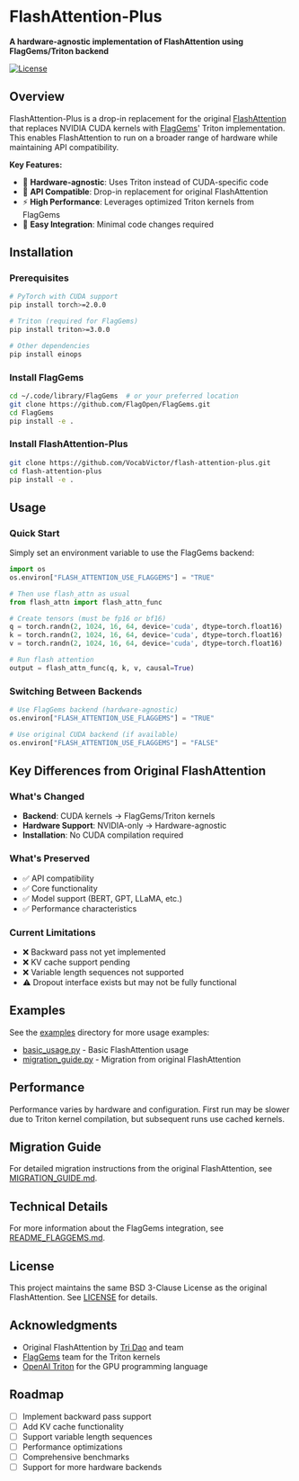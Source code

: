 # FlashAttention-Plus

**A hardware-agnostic implementation of FlashAttention using FlagGems/Triton backend**

[![License](https://img.shields.io/badge/License-BSD%203--Clause-blue.svg)](https://opensource.org/licenses/BSD-3-Clause)

## Overview

FlashAttention-Plus is a drop-in replacement for the original [FlashAttention](https://github.com/Dao-AILab/flash-attention) that replaces NVIDIA CUDA kernels with [FlagGems](https://github.com/FlagOpen/FlagGems)' Triton implementation. This enables FlashAttention to run on a broader range of hardware while maintaining API compatibility.

**Key Features:**
- 🚀 **Hardware-agnostic**: Uses Triton instead of CUDA-specific code
- 🔄 **API Compatible**: Drop-in replacement for original FlashAttention
- ⚡ **High Performance**: Leverages optimized Triton kernels from FlagGems
- 🎯 **Easy Integration**: Minimal code changes required

## Installation

### Prerequisites

```bash
# PyTorch with CUDA support
pip install torch>=2.0.0

# Triton (required for FlagGems)
pip install triton>=3.0.0

# Other dependencies
pip install einops
```

### Install FlagGems

```bash
cd ~/.code/library/FlagGems  # or your preferred location
git clone https://github.com/FlagOpen/FlagGems.git
cd FlagGems
pip install -e .
```

### Install FlashAttention-Plus

```bash
git clone https://github.com/VocabVictor/flash-attention-plus.git
cd flash-attention-plus
pip install -e .
```

## Usage

### Quick Start

Simply set an environment variable to use the FlagGems backend:

```python
import os
os.environ["FLASH_ATTENTION_USE_FLAGGEMS"] = "TRUE"

# Then use flash_attn as usual
from flash_attn import flash_attn_func

# Create tensors (must be fp16 or bf16)
q = torch.randn(2, 1024, 16, 64, device='cuda', dtype=torch.float16)
k = torch.randn(2, 1024, 16, 64, device='cuda', dtype=torch.float16)
v = torch.randn(2, 1024, 16, 64, device='cuda', dtype=torch.float16)

# Run flash attention
output = flash_attn_func(q, k, v, causal=True)
```

### Switching Between Backends

```python
# Use FlagGems backend (hardware-agnostic)
os.environ["FLASH_ATTENTION_USE_FLAGGEMS"] = "TRUE"

# Use original CUDA backend (if available)
os.environ["FLASH_ATTENTION_USE_FLAGGEMS"] = "FALSE"
```

## Key Differences from Original FlashAttention

### What's Changed
- **Backend**: CUDA kernels → FlagGems/Triton kernels
- **Hardware Support**: NVIDIA-only → Hardware-agnostic
- **Installation**: No CUDA compilation required

### What's Preserved
- ✅ API compatibility
- ✅ Core functionality
- ✅ Model support (BERT, GPT, LLaMA, etc.)
- ✅ Performance characteristics

### Current Limitations
- ❌ Backward pass not yet implemented
- ❌ KV cache support pending
- ❌ Variable length sequences not supported
- ⚠️ Dropout interface exists but may not be fully functional

## Examples

See the [examples](examples/) directory for more usage examples:
- [basic_usage.py](examples/basic_usage.py) - Basic FlashAttention usage
- [migration_guide.py](examples/migration_guide.py) - Migration from original FlashAttention

## Performance

Performance varies by hardware and configuration. First run may be slower due to Triton kernel compilation, but subsequent runs use cached kernels.

## Migration Guide

For detailed migration instructions from the original FlashAttention, see [MIGRATION_GUIDE.md](MIGRATION_GUIDE.md).

## Technical Details

For more information about the FlagGems integration, see [README_FLAGGEMS.md](README_FLAGGEMS.md).

## License

This project maintains the same BSD 3-Clause License as the original FlashAttention. See [LICENSE](LICENSE) for details.

## Acknowledgments

- Original FlashAttention by [Tri Dao](https://tridao.me/) and team
- [FlagGems](https://github.com/FlagOpen/FlagGems) team for the Triton kernels
- [OpenAI Triton](https://github.com/openai/triton) for the GPU programming language

## Roadmap

- [ ] Implement backward pass support
- [ ] Add KV cache functionality
- [ ] Support variable length sequences
- [ ] Performance optimizations
- [ ] Comprehensive benchmarks
- [ ] Support for more hardware backends